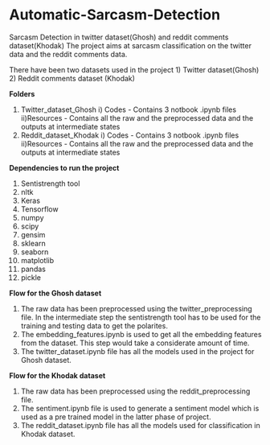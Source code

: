 # Automatic-Sarcasm-Detection
Sarcasm Detection in twitter dataset(Ghosh) and reddit comments dataset(Khodak)
The project aims at sarcasm classification on the twitter data and the reddit comments data. 

There have been two datasets used in the project  1) Twitter dataset(Ghosh)  2) Reddit comments dataset (Khodak)

**Folders**
1) Twitter_dataset_Ghosh
	i) Codes - Contains 3 notbook .ipynb files
	ii)Resources - Contains all the raw and the preprocessed data and the outputs at intermediate states 
2) Reddit_dataset_Khodak
	i) Codes - Contains 3 notbook .ipynb files
	ii)Resources - Contains all the raw and the preprocessed data and the outputs at intermediate states 
	
**Dependencies to run the project**
1) Sentistrength tool
2) nltk 
3) Keras
4) Tensorflow
5) numpy
6) scipy
7) gensim
8) sklearn
9) seaborn
10) matplotlib
11) pandas
12) pickle

**Flow for the Ghosh dataset**

1) The raw data has been preprocessed using the twitter_preprocessing file. In the intermediate step the sentistrength tool has to be used for the 
   training and testing data to get the polarites.
2) The embedding_features.ipynb is used to get all the embedding features from the dataset. This step would take a considerate amount of time.
3) The twitter_dataset.ipynb file has all the models used in the project for Ghosh dataset. 

**Flow for the Khodak dataset**

1) The raw data has been preprocessed using the reddit_preprocessing file.
2) The sentiment.ipynb file is used to generate a sentiment model which is used as a pre trained model in the latter phase of project.
3) The reddit_dataset.ipynb file has all the models used for classification in Khodak dataset.

	

